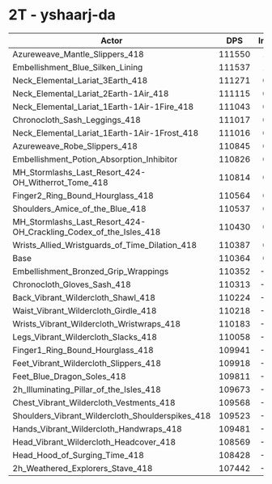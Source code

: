 # 2T - yshaarj-da
| Actor | DPS | Increase |
|---|:---:|:---:|
|Azureweave_Mantle_Slippers_418|111550|1.07%|
|Embellishment_Blue_Silken_Lining|111537|1.06%|
|Neck_Elemental_Lariat_3Earth_418|111271|0.82%|
|Neck_Elemental_Lariat_2Earth-1Air_418|111115|0.68%|
|Neck_Elemental_Lariat_1Earth-1Air-1Fire_418|111043|0.62%|
|Chronocloth_Sash_Leggings_418|111017|0.59%|
|Neck_Elemental_Lariat_1Earth-1Air-1Frost_418|111016|0.59%|
|Azureweave_Robe_Slippers_418|110845|0.44%|
|Embellishment_Potion_Absorption_Inhibitor|110826|0.42%|
|MH_Stormlashs_Last_Resort_424-OH_Witherrot_Tome_418|110814|0.41%|
|Finger2_Ring_Bound_Hourglass_418|110564|0.18%|
|Shoulders_Amice_of_the_Blue_418|110537|0.16%|
|MH_Stormlashs_Last_Resort_424-OH_Crackling_Codex_of_the_Isles_418|110430|0.06%|
|Wrists_Allied_Wristguards_of_Time_Dilation_418|110387|0.02%|
|Base|110364|0.00%|
|Embellishment_Bronzed_Grip_Wrappings|110352|-0.01%|
|Chronocloth_Gloves_Sash_418|110313|-0.05%|
|Back_Vibrant_Wildercloth_Shawl_418|110224|-0.13%|
|Waist_Vibrant_Wildercloth_Girdle_418|110218|-0.13%|
|Wrists_Vibrant_Wildercloth_Wristwraps_418|110183|-0.16%|
|Legs_Vibrant_Wildercloth_Slacks_418|110058|-0.28%|
|Finger1_Ring_Bound_Hourglass_418|109941|-0.38%|
|Feet_Vibrant_Wildercloth_Slippers_418|109918|-0.40%|
|Feet_Blue_Dragon_Soles_418|109811|-0.50%|
|2h_Illuminating_Pillar_of_the_Isles_418|109673|-0.63%|
|Chest_Vibrant_Wildercloth_Vestments_418|109568|-0.72%|
|Shoulders_Vibrant_Wildercloth_Shoulderspikes_418|109523|-0.76%|
|Hands_Vibrant_Wildercloth_Handwraps_418|109481|-0.80%|
|Head_Vibrant_Wildercloth_Headcover_418|108569|-1.63%|
|Head_Hood_of_Surging_Time_418|108428|-1.75%|
|2h_Weathered_Explorers_Stave_418|107442|-2.65%|
